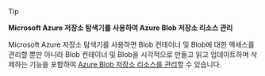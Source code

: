 > [!TIP]
> **Microsoft Azure 저장소 탐색기를 사용하여 Azure Blob 저장소 리소스 관리**
> 
> Microsoft Azure 저장소 탐색기를 사용하면 Blob 컨테이너 및 Blob에 대한 액세스를 관리할 뿐만 아니라 Blob 컨테이너 및 Blob을 시각적으로 만들고 읽고 업데이트하며 삭제하는 기능을 포함하여 [Azure Blob 저장소 리소스를 관리](../articles/vs-azure-tools-storage-explorer-blobs.md)할 수 있습니다.
> 
> 



<!--HONumber=Nov16_HO2-->


